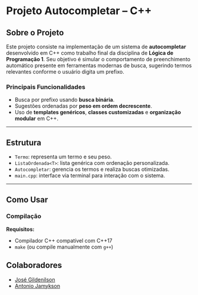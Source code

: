 # Projeto Autocompletar – C++

## Sobre o Projeto

Este projeto consiste na implementação de um sistema de **autocompletar** desenvolvido em C++ como trabalho final da disciplina de **Lógica de Programação 1**. Seu objetivo é simular o comportamento de preenchimento automático presente em ferramentas modernas de busca, sugerindo termos relevantes conforme o usuário digita um prefixo.

### Principais Funcionalidades

- Busca por prefixo usando **busca binária**.
- Sugestões ordenadas por **peso em ordem decrescente**.
- Uso de **templates genéricos**, **classes customizadas** e **organização modular** em C++.

---

## Estrutura

- `Termo`: representa um termo e seu peso.
- `ListaOrdenada<T>`: lista genérica com ordenação personalizada.
- `Autocompletar`: gerencia os termos e realiza buscas otimizadas.
- `main.cpp`: interface via terminal para interação com o sistema.

---

## Como Usar

### Compilação

**Requisitos:**
- Compilador C++ compatível com C++17
- `make` (ou compile manualmente com `g++`)

## Colaboradores

- [José Gildenilson](https://github.com/JoseGildenilson)
- [Antonio Jamykson](https://github.com/Jamykson)
